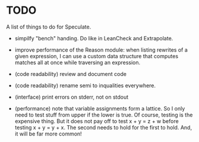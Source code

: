 TODO
====

A list of things to do for Speculate.

* simpilfy "bench" handing.  Do like in LeanCheck and Extrapolate.

* improve performance of the Reason module:
  when listing rewrites of a given expression,
  I can use a custom data structure that computes
  matches all at once while traversing an expression.

* (code readability) review and document code

* (code readability) rename semi to inqualities everywhere.

* (interface) print errors on stderr, not on stdout

* (performance) note that variable assignments form a lattice.  So I only
  need to test stuff from upper if the lower is true.  Of course, testing is
  the expensive thing.  But it does not pay off to test x + y = z + w before
  testing x + y = y + x.  The second needs to hold for the first to hold.  And,
  it will be far more common!
